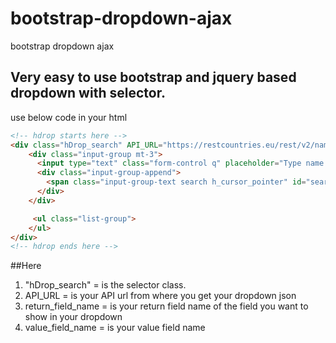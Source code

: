 # bootstrap-dropdown-ajax
bootstrap dropdown ajax

## Very easy to use bootstrap and jquery based dropdown with selector.

use below code in your html

```html
<!-- hdrop starts here --> 
<div class="hDrop_search" API_URL="https://restcountries.eu/rest/v2/name/" return_field_name="name" value_field_name="value" > 
	<div class="input-group mt-3">
	  <input type="text" class="form-control q" placeholder="Type name and hit search" id="q" aria-describedby="basic-addon2"> 
	  <div class="input-group-append">
		<span class="input-group-text search h_cursor_pointer" id="search">Search</span>
	  </div>
	</div>

	 <ul class="list-group"> 
	</ul>
</div>
<!-- hdrop ends here --> 
```

##Here 
1. "hDrop_search" = is the selector class.
2. API_URL        = is your API url from where you get your dropdown json
3. return_field_name = is your return field name of the field you want to show in your dropdown
4. value_field_name  = is your value field name



